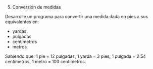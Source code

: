 5. Conversión de medidas

Desarrolle un programa para convertir una medida dada en pies a sus equivalentes en:

- yardas 
- pulgadas 
- centímetros 
- metros 


Sabiendo que: 1 pie = 12 pulgadas, 1 yarda = 3 pies, 1 pulgada = 2.54 centímetros, 1 metro = 100 centímetros.